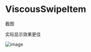 # ViscousSwipeItem
截图

实际显示效果更佳

![image](https://github.com/Zweihui/ViscousSwipeItem/blob/master/gifs/ezgif-4-d312779ff3.gif)
